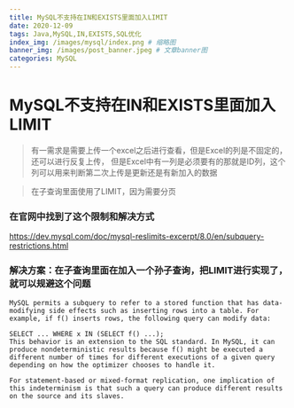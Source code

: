 ```yaml
---
title: MySQL不支持在IN和EXISTS里面加入LIMIT
date: 2020-12-09
tags: Java,MySQL,IN,EXISTS,SQL优化
index_img: /images/mysql/index.png # 缩略图
banner_img: /images/post_banner.jpeg # 文章banner图
categories: MySQL
---
```


# MySQL不支持在IN和EXISTS里面加入LIMIT

> 有一需求是需要上传一个excel之后进行查看，但是Excel的列是不固定的，还可以进行反复上传，
但是Excel中有一列是必须要有的那就是ID列，这个列可以用来判断第二次上传是更新还是有新加入的数据

> 在子查询里面使用了LIMIT，因为需要分页

### 在官网中找到了这个限制和解决方式

https://dev.mysql.com/doc/mysql-reslimits-excerpt/8.0/en/subquery-restrictions.html

### 解决方案：在子查询里面在加入一个孙子查询，把LIMIT进行实现了，就可以规避这个问题 

```
MySQL permits a subquery to refer to a stored function that has data-modifying side effects such as inserting rows into a table. For example, if f() inserts rows, the following query can modify data:

SELECT ... WHERE x IN (SELECT f() ...);
This behavior is an extension to the SQL standard. In MySQL, it can produce nondeterministic results because f() might be executed a different number of times for different executions of a given query depending on how the optimizer chooses to handle it.

For statement-based or mixed-format replication, one implication of this indeterminism is that such a query can produce different results on the source and its slaves.
```